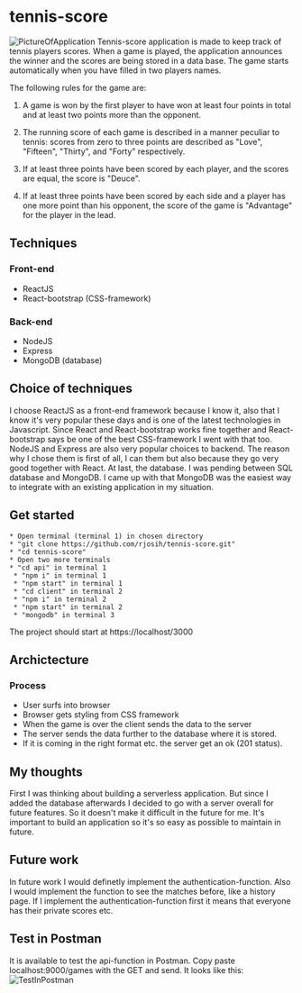 # tennis-score
![PictureOfApplication](https://i.ibb.co/2nHgKYs/App.png)
Tennis-score application is made to keep track of tennis players scores.
When a game is played, the application announces the winner and the scores are being stored in a data base.
The game starts automatically when you have filled in two players names.

The following rules for the game are:

1. A game is won by the first player to have won at least four points in total and at least two points more than the opponent. 

2. The running score of each game is described in a manner peculiar to tennis: scores from zero to three points are described as "Love", "Fifteen", "Thirty", and "Forty" respectively.

3. If at least three points have been scored by each player, and the scores are equal, the score is "Deuce".

4. If at least three points have been scored by each side and a player has one more point than his opponent, the score of the game is "Advantage" for the player in the lead.

## Techniques
### Front-end 
* ReactJS
* React-bootstrap (CSS-framework)

### Back-end 
* NodeJS
* Express
* MongoDB (database)

## Choice of techniques
I choose ReactJS as a front-end framework because I know it, also that I know it's very popular these days and is one of the latest technologies in Javascript.
Since React and React-bootstrap works fine together and React-bootstrap says be one of the best CSS-framework I went with that too.
NodeJS and Express are also very popular choices to backend. 
The reason why I chose them is first of all, I can them but also because they go very good together with React.
At last, the database. I was pending between SQL database and MongoDB. 
I came up with that MongoDB was the easiest way to integrate with an existing application in my situation.

## Get started
    * Open terminal (terminal 1) in chosen directory
    * "git clone https://github.com/rjosih/tennis-score.git"
    * "cd tennis-score"
    * Open two more terminals
    * "cd api" in terminal 1 
     * "npm i" in terminal 1
     * "npm start" in terminal 1
     * "cd client" in terminal 2
     * "npm i" in terminal 2
     * "npm start" in terminal 2
     * "mongodb" in terminal 3
The project should start at https://localhost/3000

## Archictecture

### Process 
* User surfs into browser
* Browser gets styling from CSS framework
* When the game is over the client sends the data to the server
* The server sends the data further to the database where it is stored.
* If it is coming in the right format etc. the server get an ok (201 status).

## My thoughts
First I was thinking about building a serverless application. But since I added the database afterwards I decided to go with a server overall for
future features. So it doesn't make it difficult in the future for me. 
It's important to build an application so it's so easy as possible to maintain in future.


## Future work
In future work I would definetly implement the authentication-function. 
Also I would implement the function to see the matches before, like a history page. 
If I implement the authentication-function first it means that everyone has their private scores etc.

## Test in Postman
It is available to test the api-function in Postman.
Copy paste localhost:9000/games with the GET and send. 
It looks like this:
![TestInPostman](https://i.ibb.co/8xCQZHB/fetched.png)



